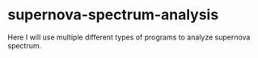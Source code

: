 # supernova-spectrum-analysis
Here I will use multiple different types of programs to analyze supernova spectrum.
